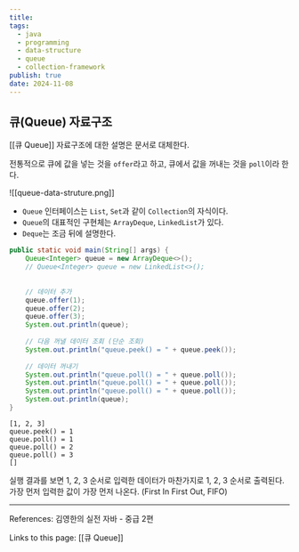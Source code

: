 ```yaml
---
title: 
tags:
  - java
  - programming
  - data-structure
  - queue
  - collection-framework
publish: true
date: 2024-11-08
---
```

## 큐(Queue) 자료구조
[[큐 Queue]] 자료구조에 대한 설명은 문서로 대체한다.

전통적으로 큐에 값을 넣는 것을 `offer`라고 하고, 큐에서 값을 꺼내는 것을 `poll`이라 한다.

![[queue-data-struture.png]]

- `Queue` 인터페이스는 `List`, `Set`과 같이 `Collection`의 자식이다.
- `Queue`의 대표적인 구현체는 `ArrayDeque`, `LinkedList`가 있다.
- `Deque`는 조금 뒤에 설명한다.

```java
public static void main(String[] args) {  
    Queue<Integer> queue = new ArrayDeque<>();  
    // Queue<Integer> queue = new LinkedList<>();  
  
  
    // 데이터 추가  
    queue.offer(1);  
    queue.offer(2);  
    queue.offer(3);  
    System.out.println(queue);  
  
    // 다음 꺼낼 데이터 조회 (단순 조회)  
    System.out.println("queue.peek() = " + queue.peek());  
  
    // 데이터 꺼내기  
    System.out.println("queue.poll() = " + queue.poll());  
    System.out.println("queue.poll() = " + queue.poll());  
    System.out.println("queue.poll() = " + queue.poll());  
    System.out.println(queue);  
}
```

```title="실행 결과"
[1, 2, 3]
queue.peek() = 1
queue.poll() = 1
queue.poll() = 2
queue.poll() = 3
[]
```

실행 결과를 보면 1, 2, 3 순서로 입력한 데이터가 마찬가지로 1, 2, 3 순서로 출력된다. 가장 먼저 입력한 값이 가장 먼저 나온다. (First In First Out, FIFO)



---
References: 김영한의 실전 자바 - 중급 2편

Links to this page: [[큐 Queue]]